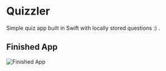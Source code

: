 # Quizzler
Simple quiz app built in Swift with locally stored questions :) .


## Finished App
![Finished App](https://github.com/londonappbrewery/Images/blob/master/Quizzler.gif)



